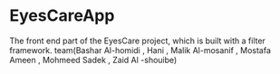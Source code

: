 # EyesCareApp
The front end part of the EyesCare project, which is built with a filter framework. team(Bashar Al-homidi , Hani , Malik Al-mosanif , Mostafa Ameen , Mohmeed Sadek , Zaid Al -shouibe)
